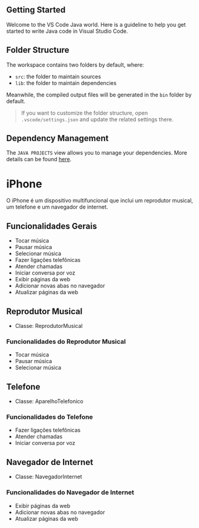 ## Getting Started

Welcome to the VS Code Java world. Here is a guideline to help you get started to write Java code in Visual Studio Code.

## Folder Structure

The workspace contains two folders by default, where:

- `src`: the folder to maintain sources
- `lib`: the folder to maintain dependencies

Meanwhile, the compiled output files will be generated in the `bin` folder by default.

> If you want to customize the folder structure, open `.vscode/settings.json` and update the related settings there.

## Dependency Management

The `JAVA PROJECTS` view allows you to manage your dependencies. More details can be found [here](https://github.com/microsoft/vscode-java-dependency#manage-dependencies).




# iPhone

O iPhone é um dispositivo multifuncional que inclui um reprodutor musical, um telefone e um navegador de internet.

## Funcionalidades Gerais
- Tocar música
- Pausar música
- Selecionar música
- Fazer ligações telefônicas
- Atender chamadas
- Iniciar conversa por voz
- Exibir páginas da web
- Adicionar novas abas no navegador
- Atualizar páginas da web

## Reprodutor Musical
- Classe: ReprodutorMusical

### Funcionalidades do Reprodutor Musical
- Tocar música
- Pausar música
- Selecionar música

## Telefone
- Classe: AparelhoTelefonico

### Funcionalidades do Telefone
- Fazer ligações telefônicas
- Atender chamadas
- Iniciar conversa por voz

## Navegador de Internet
- Classe: NavegadorInternet

### Funcionalidades do Navegador de Internet
- Exibir páginas da web
- Adicionar novas abas no navegador
- Atualizar páginas da web



